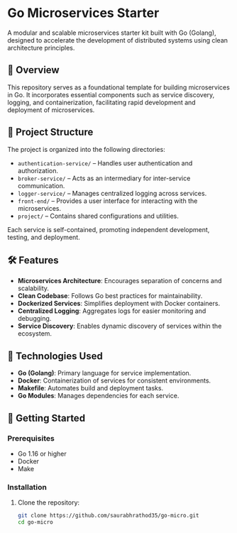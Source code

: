 # Go Microservices Starter

A modular and scalable microservices starter kit built with Go (Golang), designed to accelerate the development of distributed systems using clean architecture principles.

## 🚀 Overview

This repository serves as a foundational template for building microservices in Go. It incorporates essential components such as service discovery, logging, and containerization, facilitating rapid development and deployment of microservices.

## 🧱 Project Structure

The project is organized into the following directories:

- `authentication-service/` – Handles user authentication and authorization.
- `broker-service/` – Acts as an intermediary for inter-service communication.
- `logger-service/` – Manages centralized logging across services.
- `front-end/` – Provides a user interface for interacting with the microservices.
- `project/` – Contains shared configurations and utilities.

Each service is self-contained, promoting independent development, testing, and deployment.

## 🛠️ Features

- **Microservices Architecture**: Encourages separation of concerns and scalability.
- **Clean Codebase**: Follows Go best practices for maintainability.
- **Dockerized Services**: Simplifies deployment with Docker containers.
- **Centralized Logging**: Aggregates logs for easier monitoring and debugging.
- **Service Discovery**: Enables dynamic discovery of services within the ecosystem.

## 🧰 Technologies Used

- **Go (Golang)**: Primary language for service implementation.
- **Docker**: Containerization of services for consistent environments.
- **Makefile**: Automates build and deployment tasks.
- **Go Modules**: Manages dependencies for each service.

## 🚀 Getting Started

### Prerequisites

- Go 1.16 or higher
- Docker
- Make

### Installation

1. Clone the repository:
   ```bash
   git clone https://github.com/saurabhrathod35/go-micro.git
   cd go-micro
